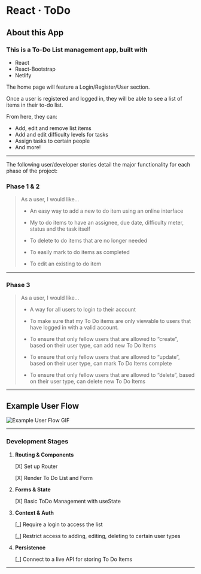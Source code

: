 # React &middot; ToDo

## About this App

### This is a To-Do List management app, built with

* React
* React-Bootstrap
* Netlify

The home page will feature a Login/Register/User section.

Once a user is registered and logged in, they will be able to see a list of items in their to-do list.

From here, they can:

* Add, edit and remove list items
* Add and edit difficulty levels for tasks
* Assign tasks to certain people
* And more!

---

The following user/developer stories detail the major functionality for each phase of the project:

### Phase 1 & 2

> As a user, I would like...
>
> * An easy way to add a new to do item using an online interface
>
> * My to do items to have an assignee, due date, difficulty meter, status and the task itself
>
> * To delete to do items that are no longer needed
>
> * To easily mark to do items as completed
>
> * To edit an existing to do item

---

### Phase 3

> As a user, I would like...
>
> * A way for all users to login to their account
>
> * To make sure that my To Do items are only viewable to users that have logged in with a valid account.
>
> * To ensure that only fellow users that are allowed to “create”, based on their user type, can add new To Do Items
>
> * To ensure that only fellow users that are allowed to “update”, based on their user type, can mark To Do Items complete
>
> * To ensure that only fellow users that are allowed to “delete”, based on their user type, can delete new To Do Items

---

## Example User Flow

![Example User Flow GIF](/assets/todo.gif)

---

### Development Stages

1. **Routing & Components**

      [X] Set up Router

      [X] Render To Do List and Form

2. **Forms & State**

      [X] Basic ToDo Management with useState

3. **Context & Auth**

      [_] Require a login to access the list

      [_] Restrict access to adding, editing, deleting to certain user types

4. **Persistence**

      [_] Connect to a live API for storing To Do Items

---
